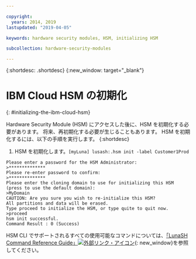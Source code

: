 ```yaml
---

copyright:
  years: 2014, 2019
lastupdated: "2019-04-05"

keywords: hardware security modules, HSM, initializing HSM

subcollection: hardware-security-modules

---
```


{:shortdesc: .shortdesc}
{:new_window: target="_blank"}

# IBM Cloud HSM の初期化
{: #initializing-the-ibm-cloud-hsm}

Hardware Security Module (HSM) にアクセスした後に、HSM を初期化する必要があります。 将来、再初期化する必要が生じることもあります。 HSM を初期化するには、以下の手順を実行します。
{:shortdesc}

1. HSM を初期化します。`[myLuna] lusash:.hsm init -label Customer1Prod`
```
Please enter a password for the HSM Administrator:
>**************
Please re-enter password to confirm:
>**************
Please enter the cloning domain to use for initializing this HSM (press to use the default domain):
>MyDomain
CAUTION: Are you sure you wish to re-initialize this HSM?
All partitions and data will be erased.
Type proceed to initialize the HSM, or type quite to quit now.
>proceed
hsm init successful.
Command Result : 0 (Success)
```

HSM CLI でサポートされるすべての使用可能なコマンドについては、[「LunaSH Command Reference Guide」![外部リンク・アイコン](../../icons/launch-glyph.svg "外部リンク・アイコン")](ftp://public.dhe.ibm.com/cloud/bluemix/hsm/LunaSH_Command_Reference_Guide_72.pdf){: new_window}を参照してください。
